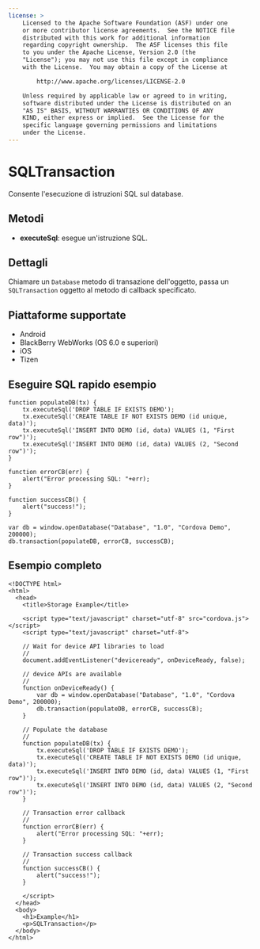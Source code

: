 ```yaml
---
license: >
    Licensed to the Apache Software Foundation (ASF) under one
    or more contributor license agreements.  See the NOTICE file
    distributed with this work for additional information
    regarding copyright ownership.  The ASF licenses this file
    to you under the Apache License, Version 2.0 (the
    "License"); you may not use this file except in compliance
    with the License.  You may obtain a copy of the License at

        http://www.apache.org/licenses/LICENSE-2.0

    Unless required by applicable law or agreed to in writing,
    software distributed under the License is distributed on an
    "AS IS" BASIS, WITHOUT WARRANTIES OR CONDITIONS OF ANY
    KIND, either express or implied.  See the License for the
    specific language governing permissions and limitations
    under the License.
---
```


# SQLTransaction

Consente l'esecuzione di istruzioni SQL sul database.

## Metodi

*   **executeSql**: esegue un'istruzione SQL.

## Dettagli

Chiamare un `Database` metodo di transazione dell'oggetto, passa un `SQLTransaction` oggetto al metodo di callback specificato.

## Piattaforme supportate

*   Android
*   BlackBerry WebWorks (OS 6.0 e superiori)
*   iOS
*   Tizen

## Eseguire SQL rapido esempio

    function populateDB(tx) {
        tx.executeSql('DROP TABLE IF EXISTS DEMO');
        tx.executeSql('CREATE TABLE IF NOT EXISTS DEMO (id unique, data)');
        tx.executeSql('INSERT INTO DEMO (id, data) VALUES (1, "First row")');
        tx.executeSql('INSERT INTO DEMO (id, data) VALUES (2, "Second row")');
    }
    
    function errorCB(err) {
        alert("Error processing SQL: "+err);
    }
    
    function successCB() {
        alert("success!");
    }
    
    var db = window.openDatabase("Database", "1.0", "Cordova Demo", 200000);
    db.transaction(populateDB, errorCB, successCB);
    

## Esempio completo

    <!DOCTYPE html>
    <html>
      <head>
        <title>Storage Example</title>
    
        <script type="text/javascript" charset="utf-8" src="cordova.js"></script>
        <script type="text/javascript" charset="utf-8">
    
        // Wait for device API libraries to load
        //
        document.addEventListener("deviceready", onDeviceReady, false);
    
        // device APIs are available
        //
        function onDeviceReady() {
            var db = window.openDatabase("Database", "1.0", "Cordova Demo", 200000);
            db.transaction(populateDB, errorCB, successCB);
        }
    
        // Populate the database
        //
        function populateDB(tx) {
            tx.executeSql('DROP TABLE IF EXISTS DEMO');
            tx.executeSql('CREATE TABLE IF NOT EXISTS DEMO (id unique, data)');
            tx.executeSql('INSERT INTO DEMO (id, data) VALUES (1, "First row")');
            tx.executeSql('INSERT INTO DEMO (id, data) VALUES (2, "Second row")');
        }
    
        // Transaction error callback
        //
        function errorCB(err) {
            alert("Error processing SQL: "+err);
        }
    
        // Transaction success callback
        //
        function successCB() {
            alert("success!");
        }
    
        </script>
      </head>
      <body>
        <h1>Example</h1>
        <p>SQLTransaction</p>
      </body>
    </html>